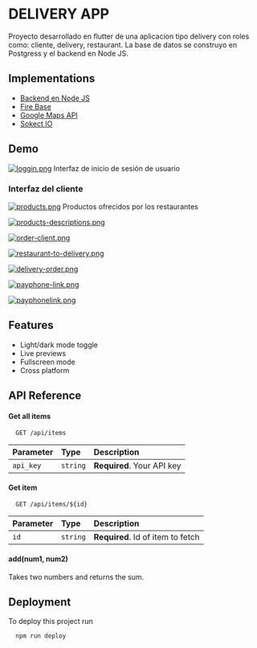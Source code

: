 
# DELIVERY APP 

Proyecto desarrollado en flutter de una aplicacion tipo delivery con roles como: cliente, delivery, restaurant. La base de datos se construyo en Postgress y el backend en Node JS. 


## Implementations

 - [Backend en Node JS](https://awesomeopensource.com/project/elangosundar/awesome-README-templates)
 - [Fire Base](https://console.firebase.google.com/u/2/project/flutter-rent-finder/storage/flutter-rent-finder.appspot.com/files?hl=es-419)
 - [Google Maps API](https://developers.google.com/maps/documentation/geocoding?hl=es-419)
 - [Sokect IO ](https://socket.io/)


## Demo

[![loggin.png](https://i.postimg.cc/yxnYgb55/loggin.png)](https://postimg.cc/K3kyCJmr)
Interfaz de inicio de sesión de usuario

### Interfaz del cliente
[![products.png](https://i.postimg.cc/YCvq08xn/products.png)](https://postimg.cc/LJMM0twL) Productos ofrecidos por los restaurantes

[![products-descriptions.png](https://i.postimg.cc/63X9HKxg/products-descriptions.png)](https://postimg.cc/mcmfD0Dy)

[![order-client.png](https://i.postimg.cc/bNCwq41S/order-client.png)](https://postimg.cc/9r9hp88c)

[![restaurant-to-delivery.png](https://i.postimg.cc/kgLMb81n/restaurant-to-delivery.png)](https://postimg.cc/5XqMcHWG)

[![delivery-order.png](https://i.postimg.cc/mDYrRDST/delivery-order.png)](https://postimg.cc/7GL4nqcR)

[![payphone-link.png](https://i.postimg.cc/hGxDbj6V/payphone-link.png)](https://postimg.cc/cKxGdssJ)


[![payphonelink.png](https://i.postimg.cc/8kbC075H/payphonelink.png)](https://postimg.cc/xqcYkTLJ)




## Features

- Light/dark mode toggle
- Live previews
- Fullscreen mode
- Cross platform


## API Reference

#### Get all items

```http
  GET /api/items
```

| Parameter | Type     | Description                |
| :-------- | :------- | :------------------------- |
| `api_key` | `string` | **Required**. Your API key |

#### Get item

```http
  GET /api/items/${id}
```

| Parameter | Type     | Description                       |
| :-------- | :------- | :-------------------------------- |
| `id`      | `string` | **Required**. Id of item to fetch |

#### add(num1, num2)

Takes two numbers and returns the sum.


## Deployment

To deploy this project run

```bash
  npm run deploy
```




